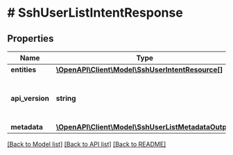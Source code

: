 # # SshUserListIntentResponse

## Properties

Name | Type | Description | Notes
------------ | ------------- | ------------- | -------------
**entities** | [**\OpenAPI\Client\Model\SshUserIntentResource[]**](SshUserIntentResource.md) |  | [optional]
**api_version** | **string** | API Version of the Nutanix v3 API framework. | [default to '3.1.0']
**metadata** | [**\OpenAPI\Client\Model\SshUserListMetadataOutput**](SshUserListMetadataOutput.md) |  |

[[Back to Model list]](../../README.md#models) [[Back to API list]](../../README.md#endpoints) [[Back to README]](../../README.md)
